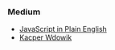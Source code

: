### Medium

- [JavaScript in Plain English](https://javascript.plainenglish.io/)
- [Kacper Wdowik](https://medium.com/@kacperwdowik)
